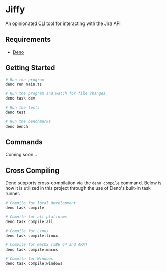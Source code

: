 # Jiffy

An opinionated CLI tool for interacting with the Jira API

## Requirements

- [Deno](https://deno.com/)

## Getting Started

```zsh
# Run the program
deno run main.ts

# Run the program and watch for file changes
deno task dev

# Run the tests
deno test

# Run the benchmarks
deno bench
```

## Commands

Coming soon...

## Cross Compiling

Deno supports cross-compilation via the `deno compile` command. Below is how it
is utilized in this project through the use of Deno's built-in task runner. 

```zsh
# Compile for local development
deno task compile

# Compile for all platforms
deno task compile:all

# Compile for Linux
deno task compile:linux

# Compile for macOS (x86_64 and ARM)
deno task compile:macos

# Compile for Windows
deno task compile:windows
```
